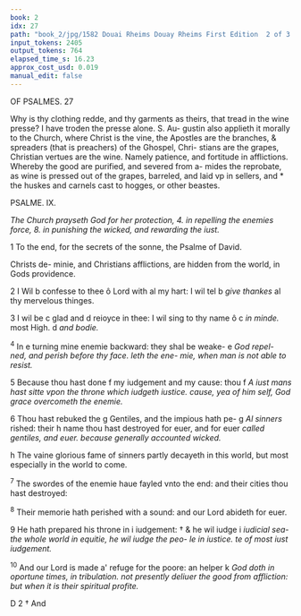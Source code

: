 ```yaml
---
book: 2
idx: 27
path: "book_2/jpg/1582 Douai Rheims Douay Rheims First Edition  2 of 3 1610 Old Testament.pdf-27.jpg"
input_tokens: 2405
output_tokens: 764
elapsed_time_s: 16.23
approx_cost_usd: 0.019
manual_edit: false
---
```

OF PSALMES. 27

<aside>Why is thy clothing redde, and thy garments as theirs, that tread in the wine presse? I have troden the presse alone. S. Au- gustin also applieth it morally to the Church, where Christ is the vine, the Apostles are the branches, & spreaders (that is preachers) of the Ghospel, Chri- stians are the grapes, Christian vertues are the wine. Namely patience, and fortitude in afflictions. Whereby the good are purified, and severed from a- mides the reprobate, as wine is pressed out of the grapes, barreled, and laid vp in sellers, and * the huskes and carnels cast to hogges, or other beastes.</aside>

PSALME. IX.

*The Church prayseth God for her protection, 4. in repelling the enemies force, 8. in punishing the wicked, and rewarding the iust.*

1 To the end, for the secrets of the sonne, the Psalme of David.

<aside>Christs de- minie, and Christians afflictions, are hidden from the world, in Gods providence.</aside>

2 I Wil b confesse to thee ô Lord with al my hart: I wil tel b *give thankes* al thy mervelous thinges.

3 I wil be c glad and d reioyce in thee: I wil sing to thy name ô c *in minde.* most High. d *and bodie.*

<sup>4</sup> In e turning mine enemie backward: they shal be weake- e *God repel- ned, and perish before thy face. leth the ene- mie, when man is not able to resist.*

5 Because thou hast done f my iudgement and my cause: thou f *A iust mans hast sitte vpon the throne which iudgeth iustice. cause, yea of him self, God grace overcometh the enemie.*

6 Thou hast rebuked the g Gentiles, and the impious hath pe- g *Al sinners* rished: their h name thou hast destroyed for euer, and for euer *called gentiles, and euer. because generally accounted wicked.*

<aside>h The vaine glorious fame of sinners partly decayeth in this world, but most especially in the world to come.</aside>

<sup>7</sup> The swordes of the enemie haue fayled vnto the end: and their cities thou hast destroyed:

<sup>8</sup> Their memorie hath perished with a sound: and our Lord abideth for euer.

9 He hath prepared his throne in i iudgement: † & he wil iudge i *iudicial sea- the whole world in equitie, he wil iudge the peo- le in iustice. te of most iust iudgement.*

<sup>10</sup> And our Lord is made a' refuge for the poore: an helper k *God doth in oportune times, in tribulation. not presently deliuer the good from affliction: but when it is their spiritual profite.*

D 2 † And